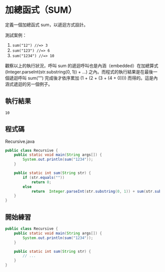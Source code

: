 # 加總函式（SUM）

定義一個加總函式 sum，以遞迴方式設計。

測試案例：

1. ```sum("12") //=> 3```
2. ```sum("123") //=> 6```
3. ```sum("1234") //=> 10```

觀察以上的執行狀況，呼叫 sum 的遞迴呼叫也是內涵（embedded）在加總算式 (Integer.parseInt(str.substring(0, 1)) + ...) 之內。而程式的執行結果是在最後一個遞迴呼叫 sum("") 完成後才依序累加 (1 + (2 + (3 + (4 + 0)))) 而得的。這是內涵式遞迴的另一個例子。

## 執行結果

```
10
```

## 程式碼

Recursive.java

```java
public class Recursive {
    public static void main(String args[]) {
        System.out.println(sum("1234"));
    }

    public static int sum(String str) {
        if (str.equals(""))
            return 0;
        else
            return  Integer.parseInt(str.substring(0, 1)) + sum(str.substring(1));
    }
}

```

## 開始練習

```java
public class Recursive {
    public static void main(String args[]) {
        System.out.println(sum("1234"));
    }

    public static int sum(String str) {
        // ...
    }
}
```
